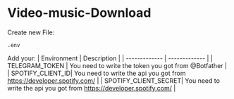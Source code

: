 # Video-music-Download
Create new File:
```
.env
```
Add your:
| Environment   | Description |
| ------------- | ------------- |
| TELEGRAM_TOKEN  |  You need to write the token you got from @Botfather  |
| SPOTIFY_CLIENT_ID|  You need to write the api you got from https://developer.spotify.com/ |
| SPOTIFY_CLIENT_SECRET|  You need to write the api you got from https://developer.spotify.com/ |
